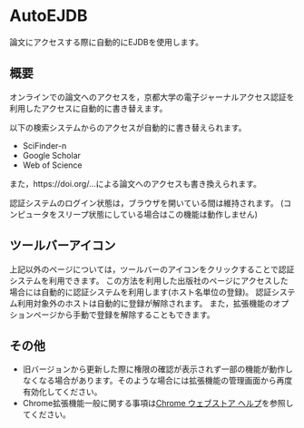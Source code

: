 
# AutoEJDB

論文にアクセスする際に自動的にEJDBを使用します。

## 概要

オンラインでの論文へのアクセスを，京都大学の電子ジャーナルアクセス認証を利用したアクセスに自動的に書き替えます。

以下の検索システムからのアクセスが自動的に書き替えられます。

- SciFinder-n
- Google Scholar
- Web of Science

また，ht⁠tps://doi⁠.org/...による論文へのアクセスも書き換えられます。

認証システムのログイン状態は，ブラウザを開いている間は維持されます。
(コンピュータをスリープ状態にしている場合はこの機能は動作しません)

## ツールバーアイコン

上記以外のページについては，ツールバーのアイコンをクリックすることで認証システムを利用できます。
この方法を利用した出版社のページにアクセスした場合には自動的に認証システムを利用します(ホスト名単位の登録)。
認証システム利用対象外のホストは自動的に登録が解除されます。
また，拡張機能のオプションページから手動で登録を解除することもできます。

## その他

- 旧バージョンから更新した際に権限の確認が表示されず一部の機能が動作しなくなる場合があります。そのような場合には拡張機能の管理画面から再度有効化してください。
- Chrome拡張機能一般に関する事項は[Chrome ウェブストア ヘルプ](https://support.google.com/chrome_webstore/answer/2664769)を参照してください。
